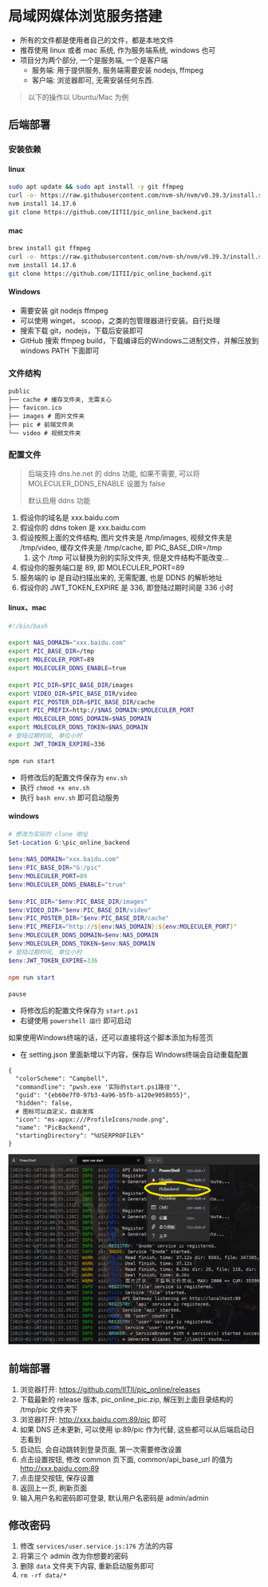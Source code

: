 # 局域网媒体浏览服务搭建

* 所有的文件都是使用者自己的文件，都是本地文件
* 推荐使用 linux 或者 mac 系统, 作为服务端系统, windows 也可
* 项目分为两个部分, 一个是服务端, 一个是客户端
  * 服务端: 用于提供服务, 服务端需要安装 nodejs, ffmpeg
  * 客户端: 浏览器即可, 无需安装任何东西.

> 以下的操作以 Ubuntu/Mac 为例

## 后端部署

### 安装依赖

#### linux
```bash
sudo apt update && sudo apt install -y git ffmpeg
curl -o- https://raw.githubusercontent.com/nvm-sh/nvm/v0.39.3/install.sh | bash
nvm install 14.17.6
git clone https://github.com/IITII/pic_online_backend.git
```
#### mac

```bash
brew install git ffmpeg
curl -o- https://raw.githubusercontent.com/nvm-sh/nvm/v0.39.3/install.sh | bash
nvm install 14.17.6
git clone https://github.com/IITII/pic_online_backend.git
```

#### Windows
* 需要安装 git nodejs ffmpeg
* 可以使用 winget， scoop，之类的包管理器进行安装。自行处理
* 搜索下载 git，nodejs，下载后安装即可
* GitHub 搜索 ffmpeg build，下载编译后的Windows二进制文件，并解压放到windows PATH 下面即可

### 文件结构
```
public
├── cache # 缓存文件夹, 无需关心
├── favicon.ico
├── images # 图片文件夹
├── pic # 前端文件夹
└── video # 视频文件夹
```

### 配置文件

> 后端支持 dns.he.net 的 ddns 功能, 如果不需要, 可以将 MOLECULER_DDNS_ENABLE 设置为 false
>
> 默认启用 ddns 功能

1. 假设你的域名是 xxx.baidu.com
2. 假设你的 ddns token 是 xxx.baidu.com
3. 假设按照上面的文件结构, 图片文件夹是 /tmp/images, 视频文件夹是 /tmp/video, 缓存文件夹是 /tmp/cache, 即 PIC_BASE_DIR=/tmp
   1. 这个 /tmp 可以替换为别的实际文件夹, 但是文件结构不能改变...
4. 假设你的服务端口是 89, 即 MOLECULER_PORT=89
5. 服务端的 ip 是自动扫描出来的, 无需配置, 也是 DDNS 的解析地址
6. 假设你的 JWT_TOKEN_EXPIRE 是 336, 即登陆过期时间是 336 小时

#### linux、mac

```bash
#!/bin/bash

export NAS_DOMAIN="xxx.baidu.com"
export PIC_BASE_DIR=/tmp
export MOLECULER_PORT=89
export MOLECULER_DDNS_ENABLE=true

export PIC_DIR=$PIC_BASE_DIR/images
export VIDEO_DIR=$PIC_BASE_DIR/video
export PIC_POSTER_DIR=$PIC_BASE_DIR/cache
export PIC_PREFIX=http://$NAS_DOMAIN:$MOLECULER_PORT
export MOLECULER_DDNS_DOMAIN=$NAS_DOMAIN
export MOLECULER_DDNS_TOKEN=$NAS_DOMAIN
# 登陆过期时间, 单位小时
export JWT_TOKEN_EXPIRE=336

npm run start
```

* 将修改后的配置文件保存为 `env.sh`
* 执行 `chmod +x env.sh`
* 执行 `bash env.sh` 即可启动服务

#### windows

```powershell
# 修改为实际的 clone 地址
Set-Location G:\pic_online_backend

$env:NAS_DOMAIN="xxx.baidu.com"
$env:PIC_BASE_DIR="G:/pic"
$env:MOLECULER_PORT=89
$env:MOLECULER_DDNS_ENABLE="true"

$env:PIC_DIR="$env:PIC_BASE_DIR/images"
$env:VIDEO_DIR="$env:PIC_BASE_DIR/video"
$env:PIC_POSTER_DIR="$env:PIC_BASE_DIR/cache"
$env:PIC_PREFIX="http://${env:NAS_DOMAIN}:${env:MOLECULER_PORT}"
$env:MOLECULER_DDNS_DOMAIN=$env:NAS_DOMAIN
$env:MOLECULER_DDNS_TOKEN=$env:NAS_DOMAIN
# 登陆过期时间, 单位小时
$env:JWT_TOKEN_EXPIRE=336

npm run start

pause
```

* 将修改后的配置文件保存为 `start.ps1`
* 右键使用 `powershell 运行` 即可启动

如果使用Windows终端的话，还可以直接将这个脚本添加为标签页
* 在 setting.json 里面新增以下内容，保存后 Windows终端会自动重载配置

```jsonc
{
  "colorScheme": "Campbell",
  "commandline": "pwsh.exe '实际的start.ps1路径'",
  "guid": "{eb60e7f0-97b3-4a96-b5fb-a120e9058b55}",
  "hidden": false,
  # 图标可以自定义，自由发挥
  "icon": "ms-appx:///ProfileIcons/node.png",
  "name": "PicBackend",
  "startingDirectory": "%USERPROFILE%"
}
```

![alt](./docs/imgs/6.png)

## 前端部署

1. 浏览器打开: https://github.com/IITII/pic_online/releases
2. 下载最新的 release 版本, pic_online_pic.zip, 解压到上面目录结构的 /tmp/pic 文件夹下
3. 浏览器打开: http://xxx.baidu.com:89/pic 即可
4. 如果 DNS 还未更新, 可以使用 ip:89/pic 作为代替, 这些都可以从后端启动日志看到
5. 启动后, 会自动跳转到登录页面, 第一次需要修改设置
6. 点击设置按钮, 修改 common 页下面, common/api_base_url 的值为 http://xxx.baidu.com:89
7. 点击提交按钮, 保存设置
8. 返回上一页, 刷新页面
9. 输入用户名和密码即可登录, 默认用户名密码是 admin/admin

## 修改密码

1. 修改 `services/user.service.js:176` 方法的内容
2. 将第三个 admin 改为你想要的密码
3. 删除 `data` 文件夹下内容, 重新启动服务即可
4. `rm -rf data/*`


